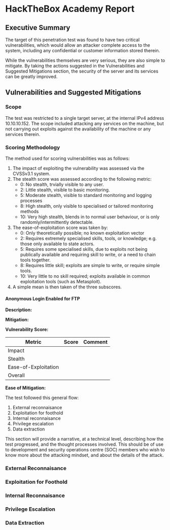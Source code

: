 # HackTheBox Academy Report

## Executive Summary

The target of this penetration test was found to have two critical vulnerabilities, which would allow an attacker complete access to the system, including any confidential or customer information stored therein.

While the vulnerabilities themselves are very serious, they are also simple to mitigate. By taking the actions suggested in the Vulnerabilities and Suggested Mitigations section, the security of the server and its services can be greatly improved.

## Vulnerabilities and Suggested Mitigations

### Scope

The test was restricted to a single target server, at the internal IPv4 address 10.10.10.152. The scope included attacking any services on the machine, but not carrying out exploits against the availability of the machine or any services therein.

### Scoring Methodology

The method used for scoring vulnerabilities was as follows:

1. The impact of exploiting the vulnerability was assessed via the CVSSv3.1 system.
2. The stealth score was assessed according to the following metric:
    - 0: No stealth, trvially visible to any user.
    - 2: Little stealth, visible to basic monitoring.
    - 5: Moderate stealth, visible to standard monitoring and logging processes
    - 8: High stealth, only visible to specialised or tailored monitoring methods
    - 10: Very high stealth, blends in to normal user behaviour, or is only randomly/intermittently detectable.
3. The ease-of-exploitation score was taken by:
    - 0: Only theoretically possible; no known exploitation vector
    - 2: Requires extremely specialised skills, tools, or knowledge; e.g. those only available to state actors.
    - 5: Requires some specialised skills, due to exploits not being publically available and requiring skill to write, or a need to chain tools together.
    - 8: Requires little skill; exploits are simple to write, or require simple tools.
    - 10: Very little to no skill required; exploits available in common exploitation tools (such as Metasploit).
4. A simple mean is then taken of the three subscores.

#### Anonymous Login Enabled for FTP

**Description:** 

**Mitigation:** 

**Vulnerability Score:**

| Metric | Score | Comment |
| ------ | ----- | ------- |
| Impact |    |  |
| Stealth |     |  |
| Ease-of-Exploitation |  |  | 
| Overall |  |  |

**Ease of Mitigation:** 

The test followed this general flow:

1. External reconnaisance
2. Exploitation for foothold
3. Internal reconnaisance
4. Privilege escalation
5. Data extraction

This section will provide a narrative, at a technical level, describing how the test progressed, and the thought processes involved. This should be of use to development and security operations centre (SOC) members who wish to know more about the attacking mindset, and about the details of the attack.

### External Reconnaisance



### Exploitation for Foothold


### Internal Reconnaisance


### Privilege Escalation

### Data Extraction
